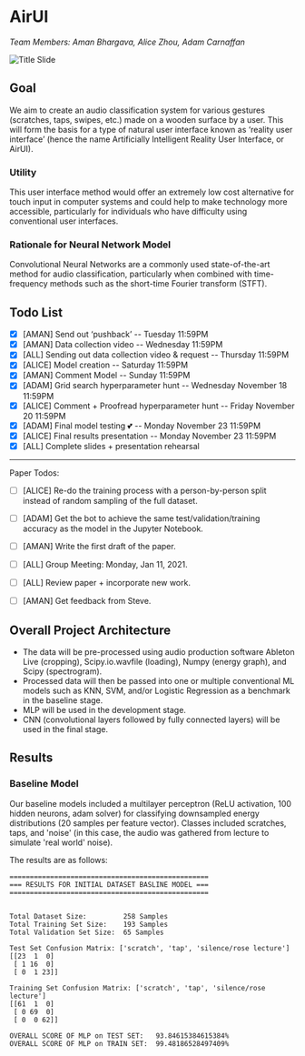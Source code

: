 # AirUI

*Team Members: Aman Bhargava, Alice Zhou, Adam Carnaffan*

![Title Slide](https://i.imgur.com/vRL3Nop.png)

## Goal 

We aim to create an audio classification system for various gestures (scratches, taps, swipes, etc.) made on a wooden surface by a user. This will form the basis for a type of natural user interface known as ‘reality user interface’ (hence the name Artificially Intelligent Reality User Interface, or AirUI).

### Utility

This user interface method would offer an extremely low cost alternative for touch input in computer systems and could help to make technology more accessible, particularly for individuals who have difficulty using conventional user interfaces. 

### Rationale for Neural Network Model

Convolutional Neural Networks are a commonly used state-of-the-art method for audio classification, particularly when combined with time-frequency methods such as the short-time Fourier transform (STFT). 

## Todo List

- [x] [AMAN] Send out ‘pushback’ -- Tuesday 11:59PM
- [x] [AMAN] Data collection video -- Wednesday 11:59PM
- [x] [ALL] Sending out data collection video & request -- Thursday 11:59PM
- [x] [ALICE] Model creation -- Saturday 11:59PM
- [x] [AMAN] Comment Model -- Sunday 11:59PM
- [x] [ADAM] Grid search hyperparameter hunt -- Wednesday November 18 11:59PM
- [x] [ALICE] Comment + Proofread hyperparameter hunt -- Friday November 20 11:59PM
- [x] [ADAM] Final model testing 💕 -- Monday November 23 11:59PM
- [x] [ALICE] Final results presentation -- Monday November 23 11:59PM
- [x] [ALL] Complete slides + presentation rehearsal
---
Paper Todos:
- [ ] [ALICE] Re-do the training process with a person-by-person split instead of random sampling of the full dataset.
- [ ] [ADAM] Get the bot to achieve the same test/validation/training accuracy as the model in the Jupyter Notebook.
- [ ] [AMAN] Write the first draft of the paper. 
- [ ] [ALL] Group Meeting: Monday, Jan 11, 2021.
- [ ] [ALL] Review paper + incorporate new work.
- [ ] [AMAN] Get feedback from Steve. 


## Overall Project Architecture

- The data will be pre-processed using audio production software Ableton Live (cropping), Scipy.io.wavfile (loading), Numpy (energy graph), and Scipy (spectrogram).
- Processed data will then be passed into one or multiple conventional ML models such as KNN, SVM, and/or Logistic Regression as a benchmark in the baseline stage. 
- MLP will be used in the development stage. 
- CNN (convolutional layers followed by fully connected layers) will be used in the final stage.

## Results

### Baseline Model

Our baseline models included a multilayer perceptron (ReLU activation, 100 hidden neurons, adam solver) for classifying downsampled energy distributions (20 samples per feature vector). Classes included scratches, taps, and 'noise' (in this case, the audio was gathered from lecture to simulate 'real world' noise).

The results are as follows:

```
=================================================
=== RESULTS FOR INITIAL DATASET BASLINE MODEL ===
=================================================


Total Dataset Size: 		258 Samples
Total Training Set Size: 	193 Samples
Total Validation Set Size: 	65 Samples

Test Set Confusion Matrix: ['scratch', 'tap', 'silence/rose lecture']
[[23  1  0]
 [ 1 16  0]
 [ 0  1 23]]

Training Set Confusion Matrix: ['scratch', 'tap', 'silence/rose lecture']
[[61  1  0]
 [ 0 69  0]
 [ 0  0 62]]

OVERALL SCORE OF MLP on TEST SET: 	93.84615384615384%
OVERALL SCORE OF MLP on TRAIN SET: 	99.48186528497409%
```

